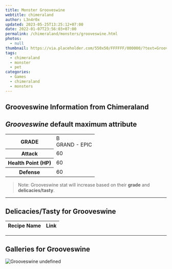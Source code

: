 ```yaml
---
title: Monster Grooveswine
webtitle: chimeraland
author: L3n4r0x
updated: 2023-05-25T13:25:12+07:00
date: 2022-01-07T23:56:03+07:00
permalink: /chimeraland/monsters/grooveswine.html
photos:
  - null
thumbnail: https://via.placeholder.com/550x50/FFFFFF/000000/?text=Grooveswine
tags:
  - chimeraland
  - monster
  - pet
categories:
  - Games
  - chimeraland
  - monsters
---
```


<link
  rel="stylesheet"
  href="https://rawcdn.githack.com/dimaslanjaka/Web-Manajemen/870a349/css/bootstrap-5-3-0-alpha3-wrapper.css"
/>
<section id="bootstrap-wrapper">
  <h2>Grooveswine Information from Chimeraland</h2>
  <h2 id="attribute"><i>Grooveswine</i> default maximum attribute</h2>
  <div class="row">
    <div class="col mb-2">
      <div class="card bg-dark text-light">
        <div class="card-body">
          <table>
            <tr>
              <th>GRADE</th>
              <td>B <br /><span class="text-purple">GRAND - EPIC</span></td>
            </tr>
            <tr>
              <th>Attack</th>
              <td>60</td>
            </tr>
            <tr>
              <th>Health Point (HP)</th>
              <td>60</td>
            </tr>
            <tr>
              <th>Defense</th>
              <td>60</td>
            </tr>
          </table>
        </div>
      </div>
    </div>
  </div>
  <blockquote>
    Note: Grooveswine stat will increase based on their <b>grade</b> and
    <b>delicacies/tasty</b>.
  </blockquote>
  <hr />
  <h2 id="delicacies">Delicacies/Tasty for Grooveswine</h2>
  <div class="card">
    <div class="card-body">
      <div class="table-responsive">
        <table class="table table-striped table-dark">
          <thead>
            <tr>
              <th>Recipe Name</th>
              <th>Link</th>
            </tr>
          </thead>
          <tbody></tbody>
        </table>
      </div>
    </div>
  </div>
  <hr />
  <div id="gallery">
    <h2>Galleries for Grooveswine</h2>
    <div class="row">
      <div class="col-lg-6 col-12">
        <img
          src="https://www.webmanajemen.com/undefined"
          alt="Grooveswine undefined"
        />
      </div>
    </div>
  </div>
</section>